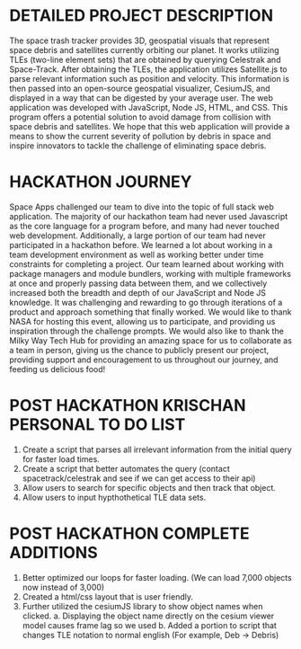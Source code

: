 
# DETAILED PROJECT DESCRIPTION
The space trash tracker provides 3D, geospatial visuals that represent space debris and satellites currently orbiting our planet. It works utilizing TLEs (two-line element sets) that are obtained by querying Celestrak and Space-Track. After obtaining the TLEs, the application utilizes Satellite.js to parse relevant information such as position and velocity. This information is then passed into an open-source geospatial visualizer, CesiumJS, and displayed in a way that can be digested by your average user. The web application was developed with JavaScript, Node JS, HTML, and CSS. This program offers a potential solution to avoid damage from collision with space debris and satellites. We hope that this web application will provide a means to show the current severity of pollution by debris in space and inspire innovators to tackle the challenge of eliminating space debris.

# HACKATHON JOURNEY
Space Apps challenged our team to dive into the topic of full stack web application. The majority of our hackathon team had never used Javascript as the core language for a program before, and many had never touched web development. Additionally, a large portion of our team had never participated in a hackathon before. We learned a lot about working in a team development environment as well as working better under time constraints for completing a project. Our team learned about working with package managers and module bundlers, working with multiple frameworks at once and properly passing data between them, and we collectively increased both the breadth and depth of our JavaScript and Node JS knowledge. It was challenging and rewarding to go through iterations of a product and approach something that finally worked. We would like to thank NASA for hosting this event, allowing us to participate, and providing us inspiration through the challenge prompts. We would also like to thank the Milky Way Tech Hub for providing an amazing space for us to collaborate as a team in person, giving us the chance to publicly present our project, providing support and encouragement to us throughout our journey, and feeding us delicious food!

# POST HACKATHON KRISCHAN PERSONAL TO DO LIST

1. Create a script that parses all irrelevant information from the initial query for faster load times.
2. Create a script that better automates the query (contact spacetrack/celestrak and see if we can get access to their api)
3. Allow users to search for specific objects and then track that object.
4. Allow users to input hypthothetical TLE data sets.

# POST HACKATHON COMPLETE ADDITIONS
1. Better optimized our loops for faster loading. (We can load 7,000 objects now instead of 3,000)
2. Created a html/css layout that is user friendly.
3. Further utilized the cesiumJS library to show object names when clicked.
      a. Displaying the object name directly on the cesium viewer model causes frame lag so we used 
      b. Added a portion to script that changes TLE notation to normal english (For example, Deb -> Debris)
